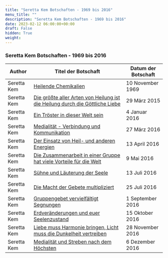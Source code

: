 ```yaml
---
title: "Seretta Kem Botschaften - 1969 bis 2016"
menu_title: ""
description: "Seretta Kem Botschaften - 1969 bis 2016"
date: 2023-02-12 06:00:00+00:00
draft: False
hidden: True
weight:
---
```

### Seretta Kem Botschaften - 1969 bis 2016

**Author** | **Titel der Botschaft** | **Datum der Botschaft**  
---|---|---
Seretta Kem | [Heilende Chemikalien](/aktuelle-botschaften/aktuelle-botschaften-in-reihenfolge-des-datums/aktuelle-botschaften-1969/heilende-chemikalien-anonym-seretta-kem-10-november-1969/) | 10 November 1969
Seretta Kem | [Die größte aller Arten von Heilung ist die Heilung durch die Göttliche Liebe](/aktuelle-botschaften/aktuelle-botschaften-in-reihenfolge-des-datums/aktuelle-botschaften-2015/die-groesste-aller-arten-von-heilung-ist-die-heilung-durch-die-goettliche-liebe-af-seretta-kem-29-maerz-2015/) | 29 März 2015
Seretta Kem | [Ein Tröster in dieser Welt sein](/aktuelle-botschaften/aktuelle-botschaften-in-reihenfolge-des-datums/aktuelle-botschaften-2016/ein-troester-in-dieser-welt-sein-af-seretta-kem-4-januar-2016/) | 4 Januar 2016
Seretta Kem | [Medialität - Verbindung und Kommunikation](/aktuelle-botschaften/aktuelle-botschaften-in-reihenfolge-des-datums/aktuelle-botschaften-2016/medialitaet-verbindung-und-kommunikation-af-seretta-kem-27-maerz-2016/) | 27 März 2016
Seretta Kem | [Der Einsatz von Heil- und anderen Energien](/aktuelle-botschaften/aktuelle-botschaften-in-reihenfolge-des-datums/aktuelle-botschaften-2016/der-einsatz-von-heilund-anderen-energien-af-seretta-kem-13-april-2016/) | 13 April 2016
Seretta Kem | [Die Zusammenarbeit in einer Gruppe hat viele Vorteile für die Welt](/aktuelle-botschaften/aktuelle-botschaften-in-reihenfolge-des-datums/aktuelle-botschaften-2016/die-zusammenarbeit-in-einer-gruppe-hat-viele-vorteile-fuer-die-welt-af-seretta-kem-9-mai-2016/) | 9 Mai 2016
Seretta Kem | [Sühne und Läuterung der Seele](/aktuelle-botschaften/aktuelle-botschaften-in-reihenfolge-des-datums/aktuelle-botschaften-2016/suehne-und-laeuterung-der-seele-af-seretta-kem-13-juli-2016/) | 13 Juli 2016
Seretta Kem | [Die Macht der Gebete multipliziert](/aktuelle-botschaften/aktuelle-botschaften-in-reihenfolge-des-datums/aktuelle-botschaften-2016/die-macht-der-gebete-multipliziert-af-seretta-kem-25-juli-2016/) | 25 Juli 2016
Seretta Kem | [Gruppengebet vervielfältigt Segnungen](/aktuelle-botschaften/aktuelle-botschaften-in-reihenfolge-des-datums/aktuelle-botschaften-2016/gruppengebet-vervielfaeltigt-segnungen-af-seretta-kem-1-september-2016/) | 1 September 2016
Seretta Kem | [Erdveränderungen und euer Seelenzustand](/aktuelle-botschaften/aktuelle-botschaften-in-reihenfolge-des-datums/aktuelle-botschaften-2016/erdveraenderungen-und-euer-seelenzustand-af-seretta-kem-15-oktober-2016/) | 15 Oktober 2016
Seretta Kem | [Liebe muss Harmonie bringen, Licht muss die Dunkelheit vertreiben](/aktuelle-botschaften/aktuelle-botschaften-in-reihenfolge-des-datums/aktuelle-botschaften-2016/liebe-muss-harmonie-bringen-licht-muss-die-dunkelheit-vertreiben-af-seretta-kem-28-november-2016/) | 28 November 2016
Seretta Kem | [Medialität und Streben nach dem Höchsten](/aktuelle-botschaften/aktuelle-botschaften-in-reihenfolge-des-datums/aktuelle-botschaften-2016/medialitaet-und-streben-nach-dem-hoechsten-af-seretta-kem-6-dezember-2016/) | 6 Dezember 2016
